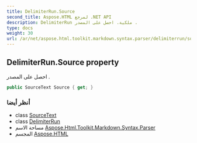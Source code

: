 ```yaml
---
title: DelimiterRun.Source
second_title: Aspose.HTML لمرجع .NET API
description: DelimiterRun ملكية. احصل على المصدر .
type: docs
weight: 30
url: /ar/net/aspose.html.toolkit.markdown.syntax.parser/delimiterrun/source/
---
```

## DelimiterRun.Source property

احصل على المصدر .

```csharp
public SourceText Source { get; }
```

### أنظر أيضا

* class [SourceText](../../../aspose.html.toolkit.markdown.syntax.text/sourcetext/)
* class [DelimiterRun](../)
* مساحة الاسم [Aspose.Html.Toolkit.Markdown.Syntax.Parser](../../delimiterrun/)
* المجسم [Aspose.HTML](../../../)


